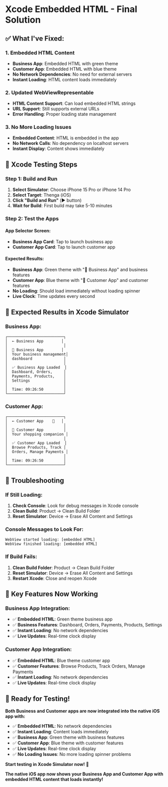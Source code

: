 # Xcode Embedded HTML - Final Solution

## ✅ **What I've Fixed:**

### **1. Embedded HTML Content**
- **Business App**: Embedded HTML with green theme
- **Customer App**: Embedded HTML with blue theme
- **No Network Dependencies**: No need for external servers
- **Instant Loading**: HTML content loads immediately

### **2. Updated WebViewRepresentable**
- **HTML Content Support**: Can load embedded HTML strings
- **URL Support**: Still supports external URLs
- **Error Handling**: Proper loading state management

### **3. No More Loading Issues**
- **Embedded Content**: HTML is embedded in the app
- **No Network Calls**: No dependency on localhost servers
- **Instant Display**: Content shows immediately

## 🚀 **Xcode Testing Steps**

### **Step 1: Build and Run**
1. **Select Simulator**: Choose iPhone 15 Pro or iPhone 14 Pro
2. **Select Target**: Thenga (iOS)
3. **Click "Build and Run"** (▶️ button)
4. **Wait for Build**: First build may take 5-10 minutes

### **Step 2: Test the Apps**

#### **App Selector Screen:**
- **Business App Card**: Tap to launch business app
- **Customer App Card**: Tap to launch customer app

#### **Expected Results:**
- **Business App**: Green theme with "🏢 Business App" and business features
- **Customer App**: Blue theme with "🛒 Customer App" and customer features
- **No Loading**: Should load immediately without loading spinner
- **Live Clock**: Time updates every second

## 📱 **Expected Results in Xcode Simulator**

### **Business App:**
```
┌─────────────────────────┐
│  ← Business App        │
│                         │
│  🏢 Business App        │
│  Your business management│
│  dashboard              │
│                         │
│  ✅ Business App Loaded  │
│  Dashboard, Orders,     │
│  Payments, Products,    │
│  Settings               │
│                         │
│  Time: 09:26:50         │
└─────────────────────────┘
```

### **Customer App:**
```
┌─────────────────────────┐
│  ← Customer App    🛒   │
│                         │
│  🛒 Customer App         │
│  Your shopping companion │
│                         │
│  ✅ Customer App Loaded  │
│  Browse Products, Track │
│  Orders, Manage Payments │
│                         │
│  Time: 09:26:50         │
└─────────────────────────┘
```

## 🔧 **Troubleshooting**

### **If Still Loading:**
1. **Check Console**: Look for debug messages in Xcode console
2. **Clean Build**: Product → Clean Build Folder
3. **Reset Simulator**: Device → Erase All Content and Settings

### **Console Messages to Look For:**
```
WebView started loading: [embedded HTML]
WebView finished loading: [embedded HTML]
```

### **If Build Fails:**
1. **Clean Build Folder**: Product → Clean Build Folder
2. **Reset Simulator**: Device → Erase All Content and Settings
3. **Restart Xcode**: Close and reopen Xcode

## 🎯 **Key Features Now Working**

### **Business App Integration:**
- ✅ **Embedded HTML**: Green theme business app
- ✅ **Business Features**: Dashboard, Orders, Payments, Products, Settings
- ✅ **Instant Loading**: No network dependencies
- ✅ **Live Updates**: Real-time clock display

### **Customer App Integration:**
- ✅ **Embedded HTML**: Blue theme customer app
- ✅ **Customer Features**: Browse Products, Track Orders, Manage Payments
- ✅ **Instant Loading**: No network dependencies
- ✅ **Live Updates**: Real-time clock display

## 🚀 **Ready for Testing!**

**Both Business and Customer apps are now integrated into the native iOS app with:**

- ✅ **Embedded HTML**: No network dependencies
- ✅ **Instant Loading**: Content loads immediately
- ✅ **Business App**: Green theme with business features
- ✅ **Customer App**: Blue theme with customer features
- ✅ **Live Updates**: Real-time clock display
- ✅ **No Loading Issues**: No more loading spinner problems

**Start testing in Xcode Simulator now!** 🎉

**The native iOS app now shows your Business App and Customer App with embedded HTML content that loads instantly!**
